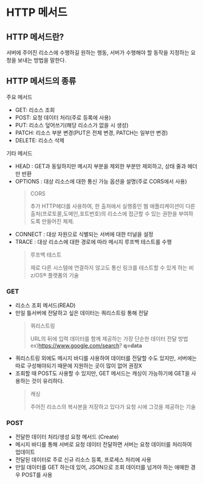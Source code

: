# HTTP 메서드
## HTTP 메서드란?
  서버에 주어진 리소스에 수행하길 원하는 행동, 서버가 수행해야 할 동작을 지정하는 요청을 보내는 방법을 말한다.

## HTTP 메서드의 종류 
주요 메서드

- GET: 리소스 조회
- POST: 요청 데이터 처리(주로 등록에 사용)
- PUT: 리소스 덮어쓰기(해당 리소스가 없을 시 생성)
- PATCH: 리소스 부분 변경(PUT은 전체 변경, PATCH는 일부만 변경)
- DELETE: 리소스 삭제

기타 메서드
- HEAD : GET과 동일하지만 메시지 부분을 제외한 부분만 제외하고, 상태 줄과 헤더만 반환
- OPTIONS : 대상 리소스에 대한 통신 가능 옵션을 설명(주로 CORS에서 사용)
    >CORS
    >
    >추가 HTTP헤더를 사용하여, 한 출처에서 실행중인 웹 애플리케이션이 다른 출처(프로토콜,도메인,포트번호)의 리소스에 접근할 수 있는 권한을 부여하도록 만들어진 체제.
- CONNECT : 대상 자원으로 식별되는 서버에 대한 터널을 설정
- TRACE : 대상 리소스에 대한 경로에 따라 메시지 루프백 테스트를 수행
    >루프백 테스트
    > 
    >제로 다른 시스템에 연결하지 않고도 통신 링크를 테스트할 수 있게 하는 비 z/OS® 플랫폼의 기술

### GET
- 리소스 조회 메서드(READ)   
- 만일 틀서버에 전달하고 싶은 데이터는 쿼리스트링 통해 전달
    >쿼리스트링
    >
    >URL의 뒤에 입력 데이터를 함께 제공하는 가장 단순한 데이터 전달 방법   
    >ex)https://www.google.com/search? **q=data**
- 쿼리스트링 외에도 메시지 바디를 사용하여 데이터를 전달할 수도 있지만, 서버에는 따로 구성해야되기 때문에 지원하는 곳이 많이 없어 권장X
- 조회할 때 POST도 사용할 수 있지만, GET 메서드는 캐싱이 가능하기에 GET을 사용하는 것이 유리하다.
    >캐싱
    >
    >주어진 리소스의 복사본을 저장하고 있다가 요청 시에 그것을 제공하는 기술
### POST
- 전달한 데이터 처리/생성 요청 메서드 (Create)
- 메시지 바디를 통해 서버로 요청 데이터 전달하면 서버는 요청 데이터를 처리하여 업데이트
- 전달된 데이터로 주로 신규 리소스 등록, 프로세스 처리에 사용
- 만일 데이터를 GET 하는데 있어, JSON으로 조회 데이터를 넘겨야 하는 애매한 경우 POST를 사용